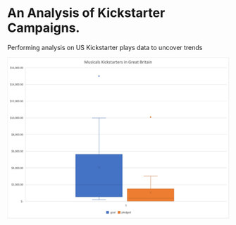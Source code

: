# An Analysis of Kickstarter Campaigns.
Performing analysis on US Kickstarter plays data to uncover trends

![Musicals Kickstarter in Great Britain](https://github.com/sjmisina/kickstarter-analysis/blob/main/MusicalsKickstartersInGB.png)
